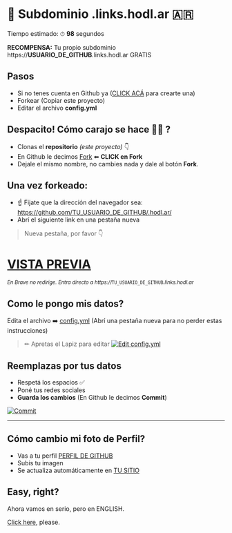 # 🧉 Subdominio .links.hodl.ar 🇦🇷

Tiempo estimado: ⏱ **98** segundos

**RECOMPENSA:** Tu propio subdominio https://**USUARIO_DE_GITHUB**.links.hodl.ar GRATIS

## Pasos

- Si no tenes cuenta en Github ya ([CLICK ACÁ](https://github.com/lacrypta/github-start/blob/main/languages/esAR/GITHUB_SIGNUP.md) para crearte una)
- Forkear (Copiar este proyecto)
- Editar el archivo **config.yml**

## Despacito! Cómo carajo se hace 🤌🤌 ?

- Clonas el **repositorio** _(este proyecto)_ 👇
- En Github le decimos [Fork](https://github.com/lacrypta/.hodl.ar/fork) ⬅ **CLICK en Fork**
- Dejale el mismo nombre, no cambies nada y dale al botón **Fork**.

## Una vez forkeado:

- ☝️ Fijate que la dirección del navegador sea: https://github.com/TU_USUARIO_DE_GITHUB/.hodl.ar/
- Abrí el siguiente link en una pestaña nueva

> Nueva pestaña, por favor 👇
# [VISTA PREVIA](https://hodl.ar/api/subdomain/redirect)

<sub>_En Brave no redirige. Entra directo a https://_`TU_USUARIO_DE_GITHUB`_.links.hodl.ar_</sub>

## Como le pongo mis datos?

Edita el archivo ➡️ [config.yml](config.yml) (Abrí una pestaña nueva para no perder estas instrucciones)

> ✏ Apretas el Lapiz para editar
> [![Edit config.yml](https://raw.githubusercontent.com/lacrypta/.hodl.ar/hidden/docs/edit.png "Edit config.yml")](#como-le-pongo-mis-datos)

## Reemplazas por tus datos

- Respetá los espacios ✅
- Poné tus redes sociales
- **Guarda los cambios** (En Github le decimos **Commit**)

[![Commit](https://raw.githubusercontent.com/lacrypta/.hodl.ar/hidden/docs/commit.png "Commit Changes")](#reemplazas-por-tus-datos)

---

## Cómo cambio mi foto de Perfil?
- Vas a tu perfil [PERFIL DE GITHUB](https://github.com/settings/profile)
- Subis tu imagen
- Se actualiza automáticamente en [TU SITIO](https://hodl.ar/api/subdomain/redirect)


## Easy, right?

Ahora vamos en serio, pero en ENGLISH.

[Click here](https://github.com/lacrypta/links), please.
